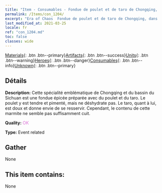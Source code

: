 ```yaml
---
title: "Item - Consumables - Fondue de poulet et de taro de Chongqing, dans le bassin du Sichuan"
permalink: /Items/con_1204/
excerpt: "Era of Chaos  Fondue de poulet et de taro de Chongqing, dans le bassin du Sichuan"
last_modified_at: 2021-03-25
locale: fr
ref: "con_1204.md"
toc: false
classes: wide
---
```

 [Materials](/fr/Items/){: .btn .btn--primary}[Artifacts](/fr/Items/Artifacts/){: .btn .btn--success}[Units](/fr/Items/Units/){: .btn .btn--warning}[Heroes](/fr/Items/Heroes/){: .btn .btn--danger}[Consumables](/fr/Items/Consumables/){: .btn .btn--info}[Unknown](/fr/Items/Unknown/){: .btn .btn--primary}

## Détails
 **Description:** Cette spécialité emblématique de Chongqing et du bassin du Sichuan est une fondue épicée préparée avec du poulet et du taro. Le poulet y est tendre et pimenté, mais ne déshydrate pas. Le taro, quant à lui, est doux et donne envie de se resservir. Cependant, le contenu de cette marmite ne semble pas suffisamment cuit.

 **Quality:** <span style="color: #DA70D6">OK</span>

 **Type:** Event related

## Gather

  None

## This item contains:

  None

